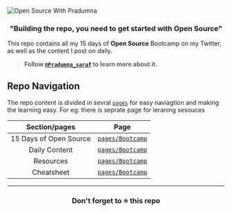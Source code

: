 ![Open Source With Pradumna](https://user-images.githubusercontent.com/51878265/160343560-2ae1addf-c4d0-444b-ab0d-b3d033265055.png)

<h3 align="center"><b>"Building the repo, you need to get started with Open Source"</b></h3>

This repo contains all my 15 days of **Open Source** Bootcamp on my Twitter, as well as the content I post on daily.

> **Follow [`@Pradumna_saraf`](https://twitter.com/pradumna_saraf) to learn more about it.**

## Repo Navigation
The repo content is divided in sevral [`pages`](/pages) for easy naviagtion and making the learning easy. For eg: there is seprate page for leraning sesouces </b>

  
|               Section/pages             |              Page           |
|:---------------------------------------:|:---------------------------:|
|        15 Days of Open Source           |   [`pages/Bootcamp`](/pages/Bootcamp.md) |
|        Daily Content                    |   [`pages/Bootcamp`](/pages/Bootcamp.md) |                          
|        Resources                        |   [`pages/Bootcamp`](/pages/Bootcamp.md) |                          
|        Cheatsheet                       |   [`pages/Bootcamp`](/pages/Bootcamp.md) |                         





---
<h3 align = "center">Don't forget to ⭐ this repo<h3>

